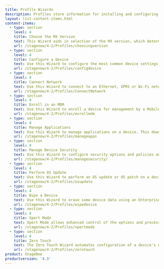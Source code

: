 ```yaml
---
title: Profile Wizards
description: Profiles store information for installing and configuring applications and settings of enterprise devices. Wizards simplify Profile creation with prompts for configuring common tasks.
layout: list-content-items.html
content-items:
  - type: section
    level: 4
    title: Choose the MX Version
    text: This Wizard aids in selection of the MX version, which determines the functionality and settings available for selection in the Profile.
    url: /stagenow/4-2/Profiles/choosingversion
  - type: section
    level: 4
    title: Configure a Device
    text: Use this Wizard to configure the most common device settings such as locale, security options, applications, MDM enrollment, and production network settings. 
    url: /stagenow/4-2/Profiles/configdevice
  - type: section
    level: 4
    title: Connect Network
    text: Use this Wizard to connect to an Ethernet, GPRS or Wi-Fi network.
    url: /stagenow/4-2/Profiles/ConnectNetwork
  - type: section
    level: 4
    title: Enroll in an MDM
    text: Use this Wizard to enroll a device for management by a Mobile Device Management system. This downloads, installs, configures and launches an MDM agent, allows connection to a staging and/or production network and can reboot the device.
    url: /stagenow/4-2/Profiles/enrollmdm
  - type: section
    level: 4
    title: Manage Applications
    text: Use this Wizard to manage applications on a device. This downloads, installs, uninstalls and launches any applications. This Wizard also allows connection to a staging and/or production network, installation of licenses, configuration of SimulScan, downloading of data files and rebooting the device.
    url: /stagenow/4-2/Profiles/manageapps
  - type: section
    level: 4
    title: Manage Device Security
    text: Use this Wizard to configure security options and policies on a device, including white- and blacklisting applications, controling screen time-outs and enabling/disabling the SD card, camera, GPRS, Bluetooth, GPS radios or the USB port.
    url: /stagenow/4-2/Profiles/managesecurity/
  - type: section
    level: 4
    title: Perform OS Update
    text: Use this Wizard to perform an OS update or OS patch on a device. This downloads and applies a zip file to the device or applies an zip file that exists on the device. This Wizard also allows connection to a network.
    url: /stagenow/4-2/Profiles/osupdate
  - type: section
    level: 4
    title: Wipe a Device
    text: Use this Wizard to erase some device data using an Enterprise Reset or all data using Factory Reset.
    url: /stagenow/4-2/Profiles/wipedevice
  - type: section
    level: 4
    title: Xpert Mode
    text: Xpert Mode allows enhanced control of the options and processes offered through the Profile Wizards and Setting Types to build custom Profiles. In this mode, the administrator can use any settings and/or Wizards offered in the StageNow tool in any order.
    url: /stagenow/4-2/Profiles/xpertmode
  - type: section
    level: 4
    title: Zero Touch
    text: The Zero Touch Wizard automates configuration of a device's network settings to enable a "factory-fresh" device to connect to the internet for access to Google Zero Touch servers, which perform Device Owner EMM Enrollment with no user interaction.
    url: /stagenow/4-2/Profiles/zerotouch
product: StageNow
productversion: '4.3'
---
```

 














